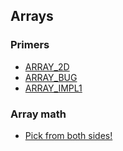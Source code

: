 ## Arrays

### Primers

- [ARRAY_2D](ARRAY_2D.md)
- [ARRAY_BUG](ARRAY_BUG.md)
- [ARRAY_IMPL1](ARRAY_IMPL1.md)

### Array math

- [Pick from both sides!](Pick_from_both_sides!.md)

